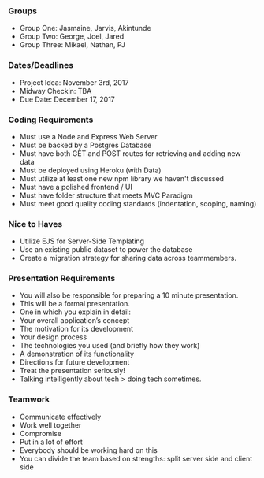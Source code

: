 ### Groups

- Group One: Jasmaine, Jarvis, Akintunde
- Group Two: George, Joel, Jared
- Group Three: Mikael, Nathan, PJ

### Dates/Deadlines

- Project Idea: November 3rd, 2017
- Midway Checkin: TBA
- Due Date: December 17, 2017

### Coding Requirements

- Must use a Node and Express Web Server
- Must be backed by a Postgres Database
- Must have both GET and POST routes for retrieving and adding new data
- Must be deployed using Heroku (with Data)
- Must utilize at least one new npm library we haven't discussed
- Must have a polished frontend / UI
- Must have folder structure that meets MVC Paradigm
- Must meet good quality coding standards (indentation, scoping, naming)

### Nice to Haves
- Utilize EJS for Server-Side Templating
- Use an existing public dataset to power the database
- Create a migration strategy for sharing data across teammembers.

### Presentation Requirements

- You will also be responsible for preparing a 10 minute presentation.
- This will be a formal presentation.
- One in which you explain in detail:
- Your overall application’s concept
- The motivation for its development
- Your design process
- The technologies you used (and briefly how they work)
- A demonstration of its functionality
- Directions for future development
- Treat the presentation seriously! 
- Talking intelligently about tech > doing tech sometimes. 

### Teamwork

- Communicate effectively
- Work well together
- Compromise
- Put in a lot of effort
- Everybody should be working hard on this
- You can divide the team based on strengths: split server side and client side

